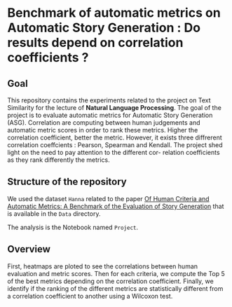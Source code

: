 # Benchmark of automatic metrics on Automatic Story Generation :  Do results depend on correlation coefficients ?

## Goal
This repository contains the experiments related to the project on Text Similarity for the lecture of **Natural Language Processing**.
The goal of the project is to evaluate automatic metrics for Automatic Story Generation (ASG). Correlation are computing between human judgements and automatic metric scores in order to rank these metrics. Higher the correlation coefficient, better the metric. However, it exists three diffrerent correlation coeffcients : Pearson, Spearman and Kendall. The project shed light on the need to pay attention to the different cor-
relation coefficients as they rank differently the metrics.

## Structure of the repository
We used the dataset ```Hanna``` related to the paper [Of Human Criteria and Automatic Metrics:
A Benchmark of the Evaluation of Story Generation](https://arxiv.org/pdf/2208.11646.pdf) that is available in the ```Data``` directory.  

The analysis is the Notebook named ```Project```.

## Overview
First, heatmaps are ploted to see the correlations between human evaluation and metric scores. Then for each criteria, we compute the Top 5 of the best metrics depending on the correlation coefficient. Finally, we identify if the ranking of the different metrics are statistically different from a correlation coefficient to another using a Wilcoxon test.




